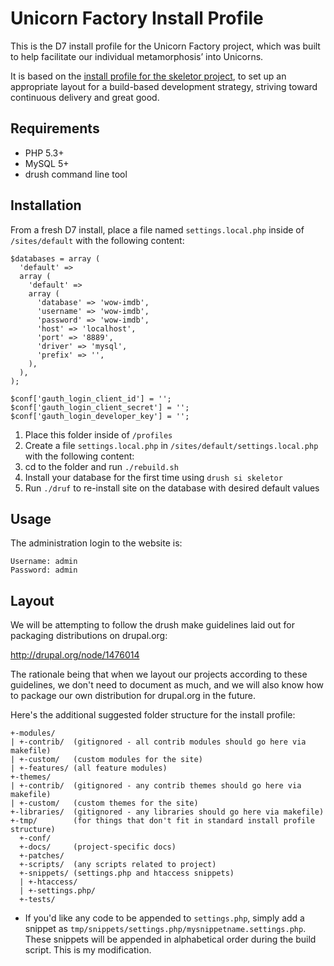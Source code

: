 Unicorn Factory Install Profile
===========================

This is the D7 install profile for the Unicorn Factory project, which
was built to help facilitate our individual metamorphosis’ into Unicorns.

It is based on the [install profile for the skeletor project](https://github.com/myplanetdigital/drupal-skeletor), to set up an
appropriate layout for a build-based development strategy, striving
toward continuous delivery and great good.

Requirements
------
* PHP 5.3+
* MySQL 5+
* drush command line tool

Installation
------

From a fresh D7 install, place a file named `settings.local.php` inside of `/sites/default` with the following content:

    $databases = array (
      'default' => 
      array (
        'default' => 
        array (
          'database' => 'wow-imdb',
          'username' => 'wow-imdb',
          'password' => 'wow-imdb',
          'host' => 'localhost',
          'port' => '8889',
          'driver' => 'mysql',
          'prefix' => '',
        ),
      ),
    );

    $conf['gauth_login_client_id'] = '';
    $conf['gauth_login_client_secret'] = '';
    $conf['gauth_login_developer_key'] = '';

1. Place this folder inside of `/profiles`
2. Create a file `settings.local.php` in `/sites/default/settings.local.php` with the following content:
3. cd to the folder and run `./rebuild.sh`
3. Install your database for the first time using `drush si skeletor`
4. Run `./druf` to re-install site on the database with desired default values

Usage
------

The administration login to the website is:

    Username: admin
    Password: admin

Layout
------

We will be attempting to follow the drush make guidelines laid out for
packaging distributions on drupal.org:

http://drupal.org/node/1476014

The rationale being that when we layout our projects according to these
guidelines, we don't need to document as much, and we will also know how
to package our own distribution for drupal.org in the future.

Here's the additional suggested folder structure for the install profile:

    +-modules/
    | +-contrib/  (gitignored - all contrib modules should go here via makefile)
    | +-custom/   (custom modules for the site)
    | +-features/ (all feature modules)
    +-themes/
    | +-contrib/  (gitignored - any contrib themes should go here via makefile)
    | +-custom/   (custom themes for the site)
    +-libraries/  (gitignored - any libraries should go here via makefile)
    +-tmp/        (for things that don't fit in standard install profile structure)
      +-conf/
      +-docs/     (project-specific docs)
      +-patches/
      +-scripts/  (any scripts related to project)
      +-snippets/ (settings.php and htaccess snippets)
      | +-htaccess/
      | +-settings.php/
      +-tests/

* If you'd like any code to be appended to `settings.php`, simply add a
snippet as `tmp/snippets/settings.php/mysnippetname.settings.php`. These
snippets will be appended in alphabetical order during the build script.
This is my modification.
